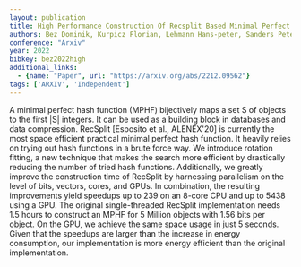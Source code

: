 ```yaml
---
layout: publication
title: High Performance Construction Of Recsplit Based Minimal Perfect Hash Functions
authors: Bez Dominik, Kurpicz Florian, Lehmann Hans-peter, Sanders Peter
conference: "Arxiv"
year: 2022
bibkey: bez2022high
additional_links:
  - {name: "Paper", url: "https://arxiv.org/abs/2212.09562"}
tags: ['ARXIV', 'Independent']
---
```

A minimal perfect hash function (MPHF) bijectively maps a set S of objects to
the first |S| integers. It can be used as a building block in databases and
data compression. RecSplit [Esposito et al., ALENEX'20] is currently the most
space efficient practical minimal perfect hash function. It heavily relies on
trying out hash functions in a brute force way. We introduce rotation fitting,
a new technique that makes the search more efficient by drastically reducing
the number of tried hash functions. Additionally, we greatly improve the
construction time of RecSplit by harnessing parallelism on the level of bits,
vectors, cores, and GPUs. In combination, the resulting improvements yield
speedups up to 239 on an 8-core CPU and up to 5438 using a GPU. The original
single-threaded RecSplit implementation needs 1.5 hours to construct an MPHF
for 5 Million objects with 1.56 bits per object. On the GPU, we achieve the
same space usage in just 5 seconds. Given that the speedups are larger than the
increase in energy consumption, our implementation is more energy efficient
than the original implementation.
